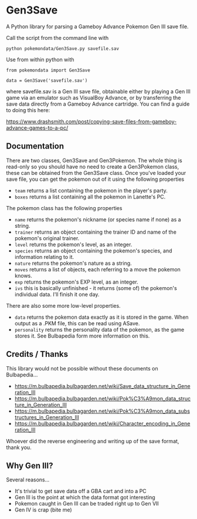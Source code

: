 Gen3Save
========

A Python library for parsing a Gameboy Advance Pokemon Gen III save file.

Call the script from the command line with

    python pokemondata/Gen3Save.py savefile.sav

Use from within python with

    from pokemondata import Gen3Save
    
    data = Gen3Save('savefile.sav')

where savefile.sav is a Gen III save file, obtainable either by playing a Gen
III game via an emulator such as VisualBoy Advance, or by transferring the
save data directly from a Gameboy Advance cartridge. You can find a guide
to doing this here:

https://www.drashsmith.com/post/copying-save-files-from-gameboy-advance-games-to-a-pc/

Documentation
-------------

There are two classes, Gen3Save and Gen3Pokemon. The whole thing is read-only
so you should have no need to create a Gen3Pokemon class, these can be
obtained from the Gen3Save class. Once you've loaded your save file, you
can get the pokemon out of it using the following properties

* `team`  returns a list containing the pokemon in the player's party.
* `boxes` returns a list containing all the pokemon in Lanette's PC.

The pokemon class has the following properties

* `name` returns the pokemon's nickname (or species name if none) as a string.
* `trainer` returns an object containing the trainer ID and name of the pokemon's original trainer.
* `level` returns the pokemon's level, as an integer.
* `species` returns an object containing the pokemon's species, and information relating to it.
* `nature` returns the pokemon's nature as a string.
* `moves` returns a list of objects, each referring to a move the pokemon knows.
* `exp` returns the pokemon's EXP level, as an integer.
* `ivs` this is basically unfinished - it returns (some of) the pokemon's individual data. I'll finish it one day.

There are also some more low-level properties.

* `data` returns the pokemon data exactly as it is stored in the game. When output as a .PKM file, this can be read using ASave.
* `personality` returns the personality data of the pokemon, as the game stores it. See Bulbapedia form more information on this.

Credits / Thanks
----------------

This library would not be possible without these documents on Bulbapedia...

* https://m.bulbapedia.bulbagarden.net/wiki/Save_data_structure_in_Generation_III
* https://m.bulbapedia.bulbagarden.net/wiki/Pok%C3%A9mon_data_structure_in_Generation_III
* https://m.bulbapedia.bulbagarden.net/wiki/Pok%C3%A9mon_data_substructures_in_Generation_III
* https://m.bulbapedia.bulbagarden.net/wiki/Character_encoding_in_Generation_III

Whoever did the reverse engineering and writing up of the save format, thank you.


Why Gen III?
------------

Several reasons...

* It's trivial to get save data off a GBA cart and into a PC
* Gen III is the point at which the data format got interesting
* Pokemon caught in Gen III can be traded right up to Gen VII
* Gen IV is crap (bite me)
